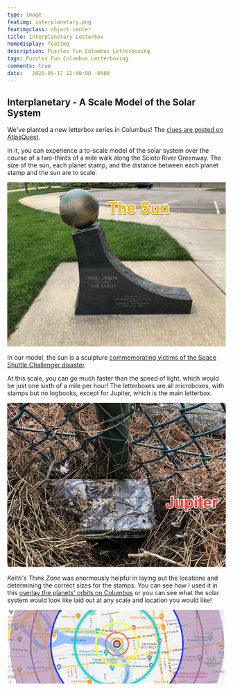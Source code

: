 ```yaml
---
type: image
featimg: interplanetary.png
featimgclass: object-center
title: Interplanetary Letterbox
homedisplay: featimg
description: Puzzles Fun Columbus Letterboxing
tags: Puzzles Fun Columbus Letterboxing
comments: true
date:   2020-05-17 12:00:00 -0500
---
```


## Interplanetary - A Scale Model of the Solar System

We've planted a new letterbox series in Columbus!  The [clues are posted on AtlasQuest](https://www.atlasquest.com/boxes/clue/?boxId=316579).


In it, you can experience a to-scale model of the solar system over the course of a two-thirds of a mile walk along the Scioto River Greenway. The size of the sun, each planet stamp, and the distance between each planet stamp and the sun are to scale.

![Their Spirits Circle the Earth](/img/spirits-circle.jpeg)

In our model, the sun is a sculpture [commemorating victims of the Space Shuttle Challenger disaster](https://en.wikipedia.org/wiki/Their_Spirits_Circle_the_Earth).

At this scale, you can go much faster than the speed of light, which would be just one sixth of a mile per hour!  The letterboxes are all microboxes, with stamps but no logbooks, except for Jupiter, which is the main letterbox.

![Jupiter Letterbox](/img/jupiter.jpeg)

*Keith's Think Zone* was enormously helpful in laying out the locations and determining the correct sizes for the stamps.  You can see how I used it in this [overlay the planets' orbits on Columbus](https://thinkzone.wlonk.com/SS/SolarSystemModel.php?obj=Sun&dia=34cm&lat=39.963806&lon=-83.006115&table=y&map=y&us=y&rings=y&moons=y&minmax=y) or you can see what the solar system would look like laid out at any scale and location you would like!

![Columbus Solar System](/img/columbus-solar-system.png)

